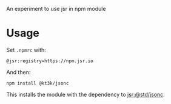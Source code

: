 An experiment to use jsr in npm module

# Usage

Set `.npmrc` with:

```
@jsr:registry=https://npm.jsr.io
```

And then:

```
npm install @kt3k/jsonc
```

This installs the module with the dependency to [jsr:@std/jsonc](https://jsr.io/@std/jsonc).
